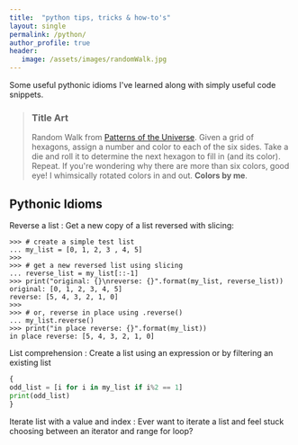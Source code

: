 ```yaml
---
title:  "python tips, tricks & how-to's"
layout: single
permalink: /python/
author_profile: true
header:
   image: /assets/images/randomWalk.jpg
---
```


Some useful pythonic idioms I've learned along with simply useful code snippets.

> ### Title Art
>
> Random Walk from [Patterns of the Universe](https://www.amazon.com/Patterns-Universe-Coloring-Adventure-Beauty/dp/1615193235). Given a grid of hexagons, assign a number and color to each of the six sides. Take a die and roll it to determine the next hexagon to fill in (and its color). Repeat. If you're wondering why there are more than six colors, good eye! I whimsically rotated colors in and out. **Colors by me**.

## Pythonic Idioms

Reverse a list
: Get a new copy of a list reversed with slicing:
```python3
>>> # create a simple test list
... my_list = [0, 1, 2, 3 , 4, 5]
>>> 
>>> # get a new reversed list using slicing
... reverse_list = my_list[::-1]
>>> print("original: {}\nreverse: {}".format(my_list, reverse_list))
original: [0, 1, 2, 3, 4, 5]
reverse: [5, 4, 3, 2, 1, 0]
>>> 
>>> # or, reverse in place using .reverse()
... my_list.reverse()
>>> print("in place reverse: {}".format(my_list))
in place reverse: [5, 4, 3, 2, 1, 0]
```

List comprehension
: Create a list using an expression or by filtering an existing list
```python
{
odd_list = [i for i in my_list if i%2 == 1]
print(odd_list)
}
```

Iterate list with a value and index
: Ever want to iterate a list and feel stuck choosing between an iterator and range for loop?
